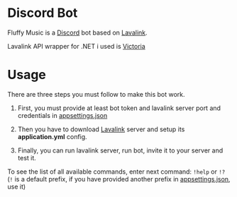 Discord Bot
======
Fluffy Music is a [Discord](https://discord.com) bot based on [Lavalink](https://github.com/freyacodes/Lavalink).

Lavalink API wrapper for .NET i used is [Victoria](https://github.com/Yucked/Victoria)

Usage
=====
There are three steps you must follow to make this bot work.
1. First, you must provide at least bot token and lavalink server port and credentials in [appsettings.json](https://github.com/Masya1/FluffyMusic/blob/dev/FluffyMusic.ConsoleUI/appsettings.json)

2. Then you have to download [Lavalink](https://github.com/freyacodes/Lavalink) server and setup its **application.yml** config.

3. Finally, you can run lavalink server, run bot, invite it to your server and test it.

To see the list of all available commands, enter next command: `!help` or `!?` (`!` is a default prefix, if you have provided another prefix in [appsettings.json](https://github.com/Masya1/FluffyMusic/blob/dev/FluffyMusic.ConsoleUI/appsettings.json), use it)
